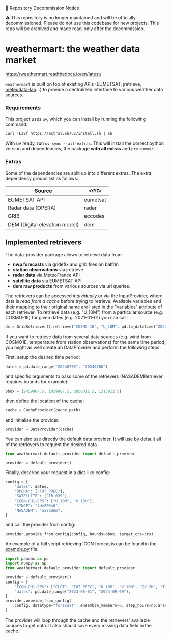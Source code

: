 🚨 Repository Decommission Notice

⚠️ This repository is no longer maintained and will be officially decommissioned. Please do not use this codebase for new projects. This repo will be archived and made read-only after the decommission.

# weathermart: the weather data market
https://weathermart.readthedocs.io/en/latest/

`weathermart` is built on top of existing APIs (EUMETSAT, jretrieve, [meteodata-lab](https://github.com/MeteoSwiss/meteodata-lab.git)...) to provide a centralized interface to various weather data sources.

### Requirements

This project uses `uv`, which you can install by running the following command:
```
curl -LsSf https://astral.sh/uv/install.sh | sh
```

With uv ready, run `uv sync --all-extras`. This will install the correct python version and dependencies, the package **with all extras** and `pre-commit`.

### Extras

Some of the dependencies are split up into different extras. The extra dependency groups list as follows:

| Source  | `<XYZ>` |
| -------- | ------- |
| EUMETSAT API | eumetsat |
| Radar data (OPERA) | radar |
| GRIB | eccodes |
| DEM (Digital elevation model) | dem |

## Implemented retrievers

The data-provider package allows to retrieve data from:

- **nwp forecasts** via gridefix and grib files on balfrin
- **station observations** via jretrieve
- **radar data** via MeteoFrance API
- **satellite data** via EUMETSAT API
- **dem raw products** from various sources via url queries.

The retrievers can be accessed _individually_ or via the InputProvider, where data is _read from a cache_ before trying to retrieve. Available variables and their mapping to their original name are listed in the "variables" attribute of each retriever. To retrieve data (e.g. "U_10M") from a particular source (e.g. COSMO-1E) for given dates (e.g. 2021-01-01) you can call:
```python
ds = GribRetriever().retrieve("COSMO-1E", "U_10M", pd.to_datetime("2021-01-01"))
```

If you want to retrieve data from several data sources (e.g. wind from COSMO1E, temperature from station observations) for the same time period, you might as well create an DataProvider and perform the following steps.

First, setup the desired time period:
```python
dates = pd.date_range("20240705", "20240706")
```
and specific arguments to pass some of the retrievers (NASADEMRetriever requires bounds for example):
```python
bbox = (2459987.5, 1059987.5, 2850012.5, 1313012.5)
```

then define the location of the cache:
```python
cache = CacheProvider(cache_path)
```

and initialise the provider.

```python
provider = DataProvider(cache)
```
You can also use directly the default data provider. It will use by default all of the retrievers to request the desired data.
```python
from weathermart.default_provider import default_provider

provider = default_provider()
```

Finally, describe your request in a dict-like config:
```python
config = {
    "dates": dates,
    "OPERA": ["TOT_PREC"],
    "SATELLITE": ["IR_039"],
    "ICON-CH1-EPS": ["U_10M", "V_10M"],
    "SYNOP": "tde200s0",
    "NASADEM": "nasadem",
}
```

and call the provider from config:
```python
provider.provide_from_config(config, bounds=bbox, target_crs=crs)
```

An example of a full script retrieving ICON forecasts can be found in the [example.py](example.py) file:
```python
import pandas as pd
import numpy as np
from weathermart.default_provider import default_provider

provider = default_provider()
config = {
    "ICON-CH1-EPS": ["CLCT", "TOT_PREC", "U_10M", "V_10M", "QV_2M", "T_2M", "P", "SP"],
    "dates": pd.date_range("2023-08-01", "2024-09-09"),
}
provider.provide_from_config(
    config, datatype="forecast", ensemble_members=0, step_hours=np.arange(1, 13)
)
```
The provider will loop through the cache and the retrievers' available sources to get data. It also should save every missing data field in the cache.
